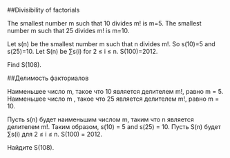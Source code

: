 ##Divisibility of factorials


The smallest number m such that 10 divides m! is m=5.
The smallest number m such that 25 divides m! is m=10.

Let s(n) be the smallest number m such that n divides m!.
So s(10)=5 and s(25)=10.
Let S(n) be ∑s(i) for 2 ≤ i ≤ n.
S(100)=2012.


Find S(108).

##Делимость факториалов


Наименьшее число m, такое что 10 является делителем m!, равно m = 5.
Наименьшее число m , такое что 25 является делителем m!, равно m = 10.

Пусть s(n) будет наименьшим числом m, таким что n является делителем m!.
Таким образом, s(10) = 5 and s(25) = 10.
Пусть S(n) будет ∑s(i) для 2 ≤ i ≤ n.
S(100) = 2012.


Найдите S(108).

